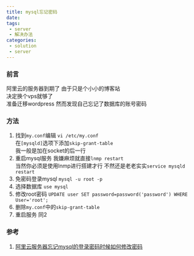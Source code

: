 ```yaml
---
title: mysql忘记密码
date: 
tags:
 - server
 - 解决办法
categories:
 - solution
 - server
---
```

### 前言
阿里云的服务器到期了 由于只是个小小的博客站   
决定换个vps就够了  
准备迁移wordpress 然而发现自己忘记了数据库的账号密码   
   
### 方法
1. 找到`my.conf`编辑 `vi /etc/my.conf`   
在`[mysqld]`选项下添加`skip-grant-table`   
我一般是加在socket的后一行   
2. 重启mysql服务 我嫌麻烦就直接`lnmp restart`   
当然你必须是使用lnmp进行搭建才行 不然还是老老实实`service mysqld restart`
3. 免密码登录mysql `mysql -u root -p`
4. 选择数据库 `use mysql`
5. 修改root密码 `UPDATE user SET password=password('password') WHERE User='root';`
6. 删除`my.conf`中的`skip-grant-table` 
7. 重启服务 同2
   
### 参考
1. [阿里云服务器忘记mysql的登录密码时候如何修改密码](http://blog.csdn.net/ckshcjhacmsabcbba/article/details/50783591)